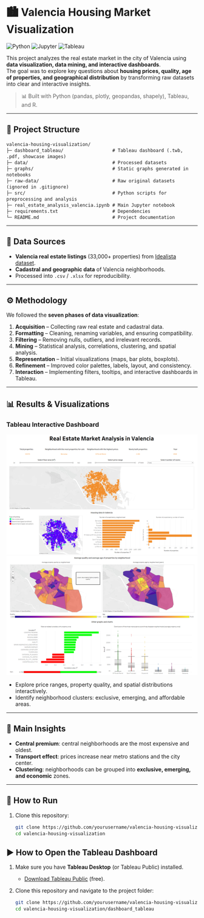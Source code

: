 # 🏙️ Valencia Housing Market Visualization

![Python](https://img.shields.io/badge/language-Python-blue?logo=python)
![Jupyter](https://img.shields.io/badge/tool-Jupyter-orange?logo=jupyter)
![Tableau](https://img.shields.io/badge/viz-Tableau-8e44ad?logo=tableau)

This project analyzes the real estate market in the city of Valencia using **data visualization, data mining, and interactive dashboards**.  
The goal was to explore key questions about **housing prices, quality, age of properties, and geographical distribution** by transforming raw datasets into clear and interactive insights.

> 📊 Built with Python (pandas, plotly, geopandas, shapely), Tableau, and R.

---

## 📂 Project Structure

```text
valencia-housing-visualization/
├─ dashboard_tableau/                  # Tableau dashboard (.twb, .pdf, showcase images)
├─ data/                               # Processed datasets
├─ graphs/                             # Static graphs generated in notebooks
├─ raw-data/                           # Raw original datasets (ignored in .gitignore)
├─ src/                                # Python scripts for preprocessing and analysis
├─ real_estate_analysis_valencia.ipynb # Main Jupyter notebook
├─ requirements.txt                    # Dependencies
└─ README.md                           # Project documentation
```

---

## 🔎 Data Sources
- **Valencia real estate listings** (33,000+ properties) from [Idealista dataset](https://github.com/paezha/idealista18).  
- **Cadastral and geographic data** of Valencia neighborhoods.  
- Processed into `.csv` / `.xlsx` for reproducibility.  

---

## ⚙️ Methodology
We followed the **seven phases of data visualization**:

1. **Acquisition** – Collecting raw real estate and cadastral data.  
2. **Formatting** – Cleaning, renaming variables, and ensuring compatibility.  
3. **Filtering** – Removing nulls, outliers, and irrelevant records.  
4. **Mining** – Statistical analysis, correlations, clustering, and spatial analysis.  
5. **Representation** – Initial visualizations (maps, bar plots, boxplots).  
6. **Refinement** – Improved color palettes, labels, layout, and consistency.  
7. **Interaction** – Implementing filters, tooltips, and interactive dashboards in Tableau.  

---

## 📊 Results & Visualizations

### Tableau Interactive Dashboard
<img src="dashboard_tableau/showcase/tableau_showcase_1.png" width="600">

<img src="dashboard_tableau/showcase/tableau_showcase_2.png" width="600">

- Explore price ranges, property quality, and spatial distributions interactively.  
- Identify neighborhood clusters: exclusive, emerging, and affordable areas.  

---

## 🧾 Main Insights
- **Central premium**: central neighborhoods are the most expensive and oldest.  
- **Transport effect**: prices increase near metro stations and the city center.  
- **Clustering**: neighborhoods can be grouped into **exclusive, emerging, and economic** zones.  

---

## 🚀 How to Run
1. Clone this repository:
   ```bash
   git clone https://github.com/yourusername/valencia-housing-visualization.git
   cd valencia-housing-visualization

## ▶️ How to Open the Tableau Dashboard

1. Make sure you have **Tableau Desktop** (or Tableau Public) installed.  
   - [Download Tableau Public](https://public.tableau.com/s/download) (free).  

2. Clone this repository and navigate to the project folder:
   ```bash
   git clone https://github.com/yourusername/valencia-housing-visualization.git
   cd valencia-housing-visualization/dashboard_tableau


